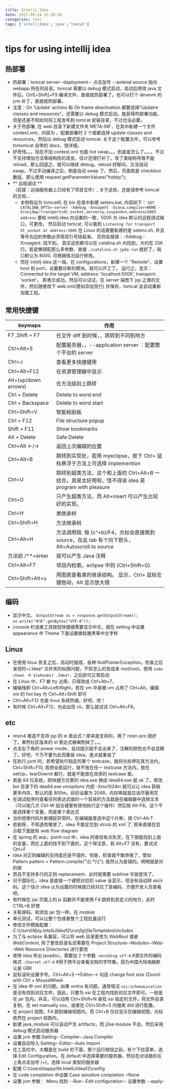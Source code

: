 ```yaml
---
title: Intellj Idea
date: 2015-09-24 15:20:20
categories: tool
tags: ['intelljIdea','java','tomcat']
---
```


# tips for using intellij idea

## 热部署
- 热部署：tomcat server--deployment-- 点击加号 --extenal source 指向 webapp 所在的目录。tomcat 需要以 debug 模式启动，启动后修改 java 文件后，Ctrl[+Shift]+F9 编译文件，直接就热部署了。也可以打个 devevm 的 jvm 补丁，直接就热部署。
- 注意：On ‘Update’ actions 和 On frame deactivation 都要选择“Updatre classes and resources”。还需要以 debug 模式启动。能获得热部署功能。但是还是不知如何将工程发布到 tomcat 安装目录，不过也没必要。
- 关于热部署, 在 web 目录下新建文件夹 META-INF，在其中新建一个文件 context.xml，内容为 <context reloadable="true"> </context>，配置部署时 2 个框都选择 update classes and resources，然后以 debug 模式启动 tomcat. 关于这个配置文件，可以参考 tomvmcat 自带的 docs，很详细。
 - 好奇怪。。。现在不加 context.xml 也能 hot swap。。。到底是怎么了。。。。不过不支持增加方法等结构性的改变。估计还得打补丁。改了类结构导致不能 reload，那么回退之，就可以继续 debug。reload
好郁闷，又没自动 swap，不过手动编译之后，倒是自动 swap 了。然后，页面若是 checkbox 数组，那么使用 request.getParameterValues("hobby");
- ** 远程调试 **  
	（前提：远端服务器上已经有了项目文件）, 关于这些，还是请参考 tomcat 的文档...
	- 本例假设为 tomcat6, 在 bin 目录中新建 setenv.bat, 内容如下：
	`SET CATALINA_OPTS=-server -Xdebug -Xnoagent -Djava.compiler=NONE -Xrunjdwp:transport=dt_socket,server=y,suspend=n,address=5005
	address` 要和 intellj idea 内设置的一致，5005 为 idea 默认的远程调试端口，可更改。
	然后启动 tomcat, 可以看到 `Listening for transport dt_socket at address:5005`
	在 Linux 的话需要新建的是 setenv.sh. 并且等号右边的参数必须用双引号括起来。
	否则会报错：-Xdebug -Xnoagent. 找不到。
	其实这些都可以在 catalina.sh 内找到，大约在 256 行。若是懒得配那么多参数，直接 `./catalina.sh jpda run` 就好了，端口默认为 8000. 可根据情况自行修改。
	- 而在 intellj idea 这一端，在 configurations，新建一个 "Remote"，设置 host 和 port，设置要诊断的模块。就可以开工了。
	运行之，显示：Connected to the target VM, address: 'localhost:5005', transport: 'socket'。
	即表示成功。然后可以试试，在 server 端改下 jsp 之类的文件，然后随便改下 web.xml(譬如添加空行) 并保存，tomcat 会自动重新加载工程。

## 常用快捷键

keymaps       		|  作用
------------------- | ------------------------
F7 ,Shift + F7		|	在文件 diff 到时候，，跳转到不同到地方
Ctrl+Alt+S			|	配置服务器，，--application server ：配置整个平台的 server
Ctrl+J				|	查看更多快捷键用
Ctrl+Alt+F12 	  	|	在资源管理器中显示
Alt+(up/down arrows)|	在方法级别上跳转
Ctrl + Delete		|	Delete to word end
Ctrl + Backspace 	|	Delete to word start
Ctrl+Shift+V		|	智能粘贴板
Ctrl + F12 			|	File structure popup
Shift + F11 		|	Show bookmarks
Alt + Delete 		|	Safe Delete
Ctrl+Alt ←/→  		|	返回上次编辑的位置
Ctrl+Alt+B 			|	跳转到实现处，若用 myeclipse，按下 Ctrl+ 鼠标悬浮于方法上可选择 implemention
Ctrl+U				|	跳转到超类方法，这个和上面的 Ctrl+Alt+B 一结合，真是太好用啦，怪不得说 idea 是 program with pleasure
Ctrl+O 				|	只产生超类方法，而 Alt+insert 可以产生比较好的实现。
Ctrl+H 				|	类继承树
Ctrl+Shift+H 		|	方法继承树
Ctrl+Alt+H 			|	方法调用链. 按 (c^+b)/F4，光标会直接跳到 source，在此 tab 有个向下箭头，Alt=Autoscroll to source
方法前 /**+enter		|	就可以产生 Java 注释
Ctrl+Alt+F7    		|  项目内检索。eclipse 中则 (Ctrl+Shift+G)
Ctrl+Shift+Alt+u	| 用图表查看类的继承结构。 显示，Ctrl+ 鼠标左键拖动，Alt 显示放大镜

## 编码
- 显示中文。
	`OutputStream os = response.getOutputStream();`
    `os.write("中文".getBytes("UTF-8"));`
- console 栏或者工具按钮快捷键需要显示中文，就在 setting 中设置 appearance 中 Theme 下面设置微软雅黑等中文字样


## Linux
- 在使用 linux 恢复之后，启动时报错，各种 NullPointerException。检查之后发现时~/.Idea\* 文件夹的权限问题，不知怎么的变成来 root/root，使用 `sudo chown -R $(whoami) .Idea*`，之后即可正常启动
- 在 Linux 中，F7 被 tty 占用，只得改成 Ctrl+Alt+7，
- 编辑栈即 Ctrl+Alt+Left/Right，若在 vm 中是被 vm 占用了 Ctrl+Alt，编辑 vm 的 hot key 为 Ctrl+Alt+Shift 即可
- Ctrl+Alt+F12 也是 linux 系统热键。好吧，改！
- 有时候 Ctrl+Alt+F12，也会出现 cli，那么就试试 Ctrl+Alt+F8。

## etc
- resin4 难道不支持 jsp 的 el 表达式？原来是支持的，用了 resin-pro 就好了。果然社区版本的 el 表达式被阉割掉了。。。
- 点击右下角的 power mode，自动提示就不会出来了，注解的颜色也不会显眼了。好吧，千万不要为此而重装 idea，差点就重装了
- 在执行 junit 时，若希望执行指定的某个 testcase，就将光标停在其方法内，Ctrl+Shift+F10, 若想全部运行，就不放在任一 testcase 方法内，放在 setUp，tearDownd 都行，就是不能放在具体的 testcase 里。
- 若是 64 位系统，把快捷方式里的 idea.exe 换成 idea64.exe 就 ok 了。修改 bin 目录下的 dea64.exe.vmoptions 内部 -Xmx1024m 就可以让 idea 获取更多内存，默认的是 800m。目前设置为 2048，内存嘛就是应该尽量用完
- 在调试程序时查看任何表达式值的一个容易的方法就是在编辑器中选择文本（可以按几次 Ctrl-W 组合键更有效地执行这个操作）然后按 Alt-F8。这个不是选择某个变量，而是某个表达式
- 当你想用代码片断捕捉异常时，在编辑器里选中这个片断，按 Ctrl-Alt-T
- 悲剧呀，不知道改哪里了，idea 不能定位到 struts 的 xml 了, 原来直接在显示框下面就有 web flow diagram
- 在 spring 的 aop，point-cut 中，idea 的查找有点失灵，在下面能找到上面的变量，而在上面的找不到下面的，这个得注意，若 Alt+F7 没有，要试试 Ctrl+F
- idea 对正则编辑的支持度还是不错的，但是，检查就不敢恭维了，譬如 Pattern pattern = Pattern.compile("\\[(.*)\\]"); 竟然认为是错的。明明就是对的嘛
- 而且不支持多行的正则 replacement，此时就需要 sublime 华丽登场了。
- 对于国际化，idea 是直接一个键把对应的 value 全显示，但没有自动转 ascii 码。这个估计 idea 认为设置的时候就已经对应了其编码，方便开发人员查看吧。
- 有时候在 jsp 页面上的 js 函数并不能使用 F4 跳转到其定义的地方，此时 CTRL+B 好使
- 关联源码。和添加 jar 包一样。在 module
- 单元测试，可以让整个包或者整个工程批量运行
- 修改文件模板配置：*C:\Users\Njoy\.IntelliJIdea12\config\fileTemplates\includes*
- 为了与 eclipse 系兼容，可以将 web 目录更改为 *WebRoot* 或者 *WebContent*, 除了更改目录名还需要在 Project Structure--Modules--Web--Web Resource Directories 进行更改
- 使用 idea 导出 javadoc，需要加 2 个参数
	`-encoding utf-8` 	#源文件的编码格式
	`-charset utf-8`		#用于跨平台查看文档的字符集。因为中国大陆电脑默认是 GBK
- 鼠标滚轮设置字号。Ctrl+Alt+S-->Editor--> 勾选 change font size (Zoom) with Ctrl + MouseWheel
- 在 idea 中 xml 的问题。如果 xmlns 有问题，通常情况 `xsi:schemaLocation` 是没有找到对应文件。因此，只要为 xsi 在工程内找到对应文件即可。一般是在 jar 包内。并且，可以动用 Ctrl+Shift+N 查找 xsi 指定的文件，将文件目录复制。在 set manually xxx，或者在 Ctrl+Shift+S 内搜索 dtd 进行配置。
- 在 project 视图，F4 跳到编辑视图内。而 Ctrl+B 仅仅显示在编辑视图，光标依然在 project 视图内。
- 新建 java_module 可以自动产生 artifacts，而 j2ee module 不会。然后采用 debug 模式启动服务器
- 设置 jvm 参数:Setting--Compiler--Java Compiler
- 设置自动导入:Setting--Editor--Auto Import
- 在工具栏中，大概是在 build 的下面，那个运行按钮之前，有个下拉菜单，选择 Edit Configuration。在 default 中选择需要的服务器，然后在对话框的左上角点击加号 (+)，选择 local 类型的服务器
- 配置 C:\Users\happylife\.IntelliJIdea12\config
- 在 code completion 中设置 Case sensitive completion =None
- 设置 jvm 参数： Menu 找到 --Run--Edit configuration-- 设置参数 --apply- 
